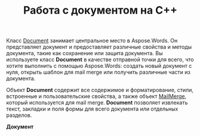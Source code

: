 ﻿---
title: Работа с документом на C++
second_title: Aspose.Words для C++
articleTitle: Работа с документом
linktitle: Работа с документом
type: docs
description: "Класс `Document` предоставляет различные свойства и методы документа, используя C++. Вы используете класс `Document` в качестве отправной точки для всего, что вы хотите выполнить с помощью Aspose.Words для C++. Объект `Document` может быть сохранен в файл или поток, а также отправлен в браузер."
weight: 40
url: /ru/cpp/working-with-document/
---

Класс [Document](https://reference.aspose.com/words/cpp/aspose.words/document/) занимает центральное место в Aspose.Words. Он представляет документ и предоставляет различные свойства и методы документа, такие как сохранение или защита документа. Вы используете класс **Document** в качестве отправной точки для всего, что хотите выполнить с помощью Aspose.Words: создать новый документ с нуля, открыть шаблон для mail merge или получить различные части из документа.

Объект **Document** содержит все содержимое и форматирование, стили, встроенные и пользовательские свойства, а также объект [MailMerge](https://reference.aspose.com/words/cpp/aspose.words.mailmerging/mailmerge/), который используется для mail merge. **Document** позволяет извлекать текст, закладки и поля формы для всего документа или отдельных разделов.

**Документ**
